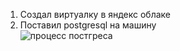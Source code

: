 1) Создал виртуалку в яндекс облаке
2) Поставил postgresql на машину \
![процесс постгреса](https://github.com/Nikita-Kolbin/postgresql/blob/main/image1.png?raw=true)